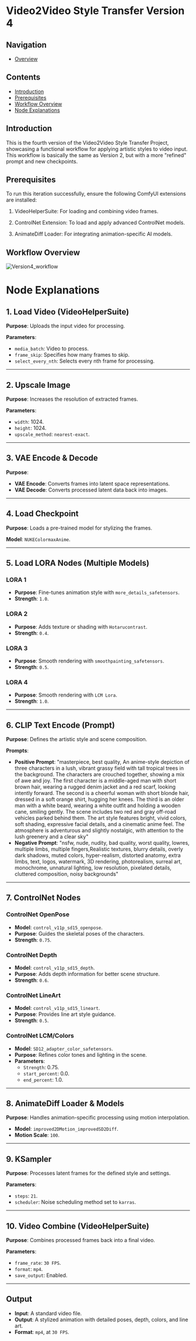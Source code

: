 # Video2Video Style Transfer Version 4

## Navigation
- [Overview](https://github.com/DaWelli/DIGCRE-project/blob/main/Video2Video/README.md)

## Contents
- [Introduction](#introduction)
- [Prerequisites](#prerequisites)
- [Workflow Overview](#workflow-overview)
- [Node Explanations](#node-explanations)

## Introduction
This is the fourth version of the Video2Video Style Transfer Project, showcasing a functional workflow for applying artistic styles to video input. This workflow is basically the same as Version 2, but with a more "refined" prompt and new checkpoints.

## Prerequisites
To run this iteration successfully, ensure the following ComfyUI extensions are installed:

1. VideoHelperSuite: For loading and combining video frames.

2. ControlNet Extension: To load and apply advanced ControlNet models.
3. AnimateDiff Loader: For integrating animation-specific AI models.

## Workflow Overview
![Version4_workflow](https://github.com/user-attachments/assets/46907bcc-636e-49a9-b946-fb51c5a165e1)


# Node Explanations

## 1. Load Video (VideoHelperSuite)

**Purpose**: Uploads the input video for processing.

**Parameters**:
- `media_batch`: Video to process.
- `frame_skip`: Specifies how many frames to skip.
- `select_every_nth`: Selects every nth frame for processing.

---

## 2. Upscale Image

**Purpose**: Increases the resolution of extracted frames.

**Parameters**:
- `width`: 1024.
- `height`: 1024.
- `upscale_method`: `nearest-exact`.

---

## 3. VAE Encode & Decode

**Purpose**:
- **VAE Encode**: Converts frames into latent space representations.
- **VAE Decode**: Converts processed latent data back into images.

---

## 4. Load Checkpoint

**Purpose**: Loads a pre-trained model for stylizing the frames.

**Model**: `NUKEColormaxAnime`.

---

## 5. Load LORA Nodes (Multiple Models)

### **LORA 1**
- **Purpose**: Fine-tunes animation style with `more_details_safetensors`.
- **Strength**: `1.0`.

### **LORA 2**
- **Purpose**: Adds texture or shading with `Hotarucontrast`.
- **Strength**: `0.4`.

### **LORA 3**
- **Purpose**: Smooth rendering with `smoothpainting_safetensors`.
- **Strength**: `0.5`.

### **LORA 4**
- **Purpose**: Smooth rendering with `LCM Lora`.
- **Strength**: `1.0`.
---

## 6. CLIP Text Encode (Prompt)

**Purpose**: Defines the artistic style and scene composition.

**Prompts**:
- **Positive Prompt**: "masterpiece, best quality, An anime-style depiction of three characters in a lush, vibrant grassy field with tall tropical trees in the background. The characters are crouched together, showing a mix of awe and joy. The first character is a middle-aged man with short brown hair, wearing a rugged denim jacket and a red scarf, looking intently forward. The second is a cheerful woman with short blonde hair, dressed in a soft orange shirt, hugging her knees. The third is an older man with a white beard, wearing a white outfit and holding a wooden cane, smiling gently. The scene includes two red and gray off-road vehicles parked behind them. The art style features bright, vivid colors, soft shading, expressive facial details, and a cinematic anime feel. The atmosphere is adventurous and slightly nostalgic, with attention to the lush greenery and a clear sky"
- **Negative Prompt**: "nsfw, nude, nudity, bad quality, worst quality, lowres, multiple limbs, multiple fingers,Realistic textures, blurry details, overly dark shadows, muted colors, hyper-realism, distorted anatomy, extra limbs, text, logos, watermark, 3D rendering, photorealism, surreal art, monochrome, unnatural lighting, low resolution, pixelated details, cluttered composition, noisy backgrounds"

---

## 7. ControlNet Nodes

### **ControlNet OpenPose**
- **Model**: `control_v11p_sd15_openpose`.
- **Purpose**: Guides the skeletal poses of the characters.
- **Strength**: `0.75`.

### **ControlNet Depth**
- **Model**: `control_v11p_sd15_depth`.
- **Purpose**: Adds depth information for better scene structure.
- **Strength**: `0.6`.

### **ControlNet LineArt**
- **Model**: `control_v11p_sd15_lineart`.
- **Purpose**: Provides line art style guidance.
- **Strength**: `0.5`.

### **ControlNet LCM/Colors**
- **Model**: `SD12_adapter_color_safetensors`.
- **Purpose**: Refines color tones and lighting in the scene.
- **Parameters**:
  - `Strength`: 0.75.
  - `start_percent`: 0.0.
  - `end_percent`: 1.0.

---

## 8. AnimateDiff Loader & Models

**Purpose**: Handles animation-specific processing using motion interpolation.

- **Model**: `improved2DMotion_improvedSD2Diff`.
- **Motion Scale**: `100`.

---

## 9. KSampler

**Purpose**: Processes latent frames for the defined style and settings.

**Parameters**:
- `steps`: `21`.
- `scheduler`: Noise scheduling method set to `karras`.

---

## 10. Video Combine (VideoHelperSuite)

**Purpose**: Combines processed frames back into a final video.

**Parameters**:
- `frame_rate`: `30 FPS`.
- `format`: `mp4`.
- `save_output`: Enabled.

---

## Output

- **Input**: A standard video file.
- **Output**: A stylized animation with detailed poses, depth, colors, and line art.
- **Format**: `mp4`, at `30 FPS`.

